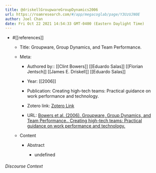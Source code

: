 ```yaml
---
title: @driskellGroupwareGroupDynamics2006
url: https://roamresearch.com/#/app/megacoglab/page/Y3UzUJN0E
author: Joel Chan
date: Fri Oct 22 2021 14:54:33 GMT-0400 (Eastern Daylight Time)
---
```


- #[[references]]

    - Title: Groupware, Group Dynamics, and Team Performance.

    - Meta:

        - Authored by:: [[Clint Bowers]] [[Eduardo Salas]] [[Florian Jentsch]] [[James E. Driskell]] [[Eduardo Salas]]

        - Year: [[2006]]

        - Publication: Creating high-tech teams: Practical guidance on work performance and technology.

        - Zotero link: [Zotero Link](zotero://select/items/7_CG7HS3II)

        - URL: [Bowers et al. (2006). Groupware, Group Dynamics, and Team Performance.. Creating high-tech teams: Practical guidance on work performance and technology.](http://content.apa.org/books/11263-001)

    - Content

        - Abstract

            - undefined

###### Discourse Context



